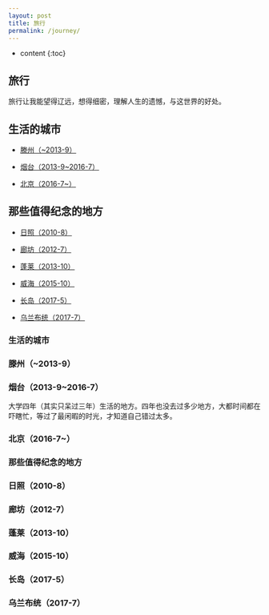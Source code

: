 ```yaml
---
layout: post
title: 旅行
permalink: /journey/
---
```


* content
{:toc}

## 旅行

旅行让我能望得辽远，想得细密，理解人生的遗憾，与这世界的好处。

## 生活的城市

* [滕州（~2013-9）](#滕州2013-9)

* [烟台（2013-9~2016-7）](#烟台2013-92016-7)

* [北京（2016-7~）](#北京2016-7)

## 那些值得纪念的地方

* [日照（2010-8）](#日照2010-8)

* [廊坊（2012-7）](#廊坊2012-7)

* [蓬莱（2013-10）](#蓬莱2013-10)

* [威海（2015-10）](#威海2015-10)

* [长岛（2017-5）](#长岛2017-5)

* [乌兰布统（2017-7）](#乌兰布统2017-7)

### 生活的城市

### 滕州（~2013-9）



### 烟台（2013-9~2016-7）

大学四年（其实只呆过三年）生活的地方。四年也没去过多少地方，大都时间都在吓瞎忙，等过了最闲暇的时光，才知道自己错过太多。

### 北京（2016-7~）



### 那些值得纪念的地方

### 日照（2010-8）

### 廊坊（2012-7）

### 蓬莱（2013-10）

### 威海（2015-10）

### 长岛（2017-5）

### 乌兰布统（2017-7）



